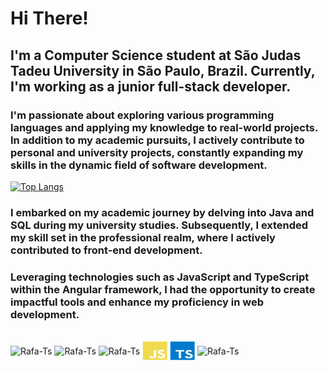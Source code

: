 # Hi There!

## I'm a Computer Science student at São Judas Tadeu University in São Paulo, Brazil. Currently, I'm working as a junior full-stack developer. 

### I'm passionate about exploring various programming languages and applying my knowledge to real-world projects. In addition to my academic pursuits, I actively contribute to personal and university projects, constantly expanding my skills in the dynamic field of software development.

[![Top Langs](https://github-readme-stats.vercel.app/api/top-langs/?username=rafaelabalerinni&layout=donut)](https://github.com/anuraghazra/github-readme-stats)

### I embarked on my academic journey by delving into Java and SQL during my university studies. Subsequently, I extended my skill set in the professional realm, where I actively contributed to front-end development. 
### Leveraging technologies such as JavaScript and TypeScript within the Angular framework, I had the opportunity to create impactful tools and enhance my proficiency in web development. 

<div style="display: inline_block"><br>
  <img align="center" alt="Rafa-Ts" height="30" width="40" 
src="https://cdn.jsdelivr.net/gh/devicons/devicon/icons/java/java-original.svg">
  <img align="center" alt="Rafa-Ts" height="30" width="40" 
src="https://cdn.jsdelivr.net/gh/devicons/devicon/icons/spring/spring-original.svg">
  <img align="center" alt="Rafa-Ts" height="30" width="40" 
src="https://cdn.jsdelivr.net/gh/devicons/devicon/icons/postgresql/postgresql-plain-wordmark.svg">      
  <img align="center" alt="Rafa-Js" height="30" width="40" src="https://raw.githubusercontent.com/devicons/devicon/master/icons/javascript/javascript-plain.svg">
  <img align="center" alt="Rafa-Ts" height="30" width="40" src="https://raw.githubusercontent.com/devicons/devicon/master/icons/typescript/typescript-plain.svg">
  <img align="center" alt="Rafa-Ts" height="30" width="40" 
src="https://cdn.jsdelivr.net/gh/devicons/devicon/icons/angularjs/angularjs-original.svg">
</div>
